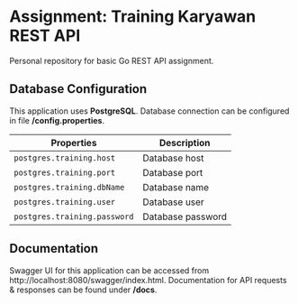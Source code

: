 # Assignment: Training Karyawan REST API

Personal repository for basic Go REST API assignment.

## Database Configuration

This application uses **PostgreSQL**. Database connection can be configured in file **/config.properties**.

|Properties | Description |
| - | - |
|`postgres.training.host` | Database host |
|`postgres.training.port` | Database port |
|`postgres.training.dbName` | Database name |
|`postgres.training.user` | Database user |
|`postgres.training.password` | Database password |

## Documentation

Swagger UI for this application can be accessed from http://localhost:8080/swagger/index.html. Documentation for API requests & responses can be found under **/docs**.
